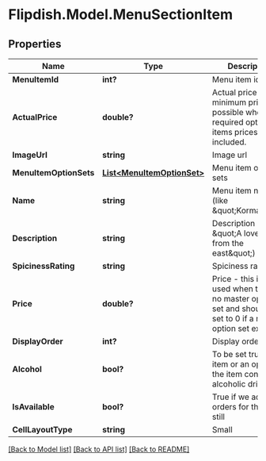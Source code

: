 # Flipdish.Model.MenuSectionItem
## Properties

Name | Type | Description | Notes
------------ | ------------- | ------------- | -------------
**MenuItemId** | **int?** | Menu item identifier | [optional] 
**ActualPrice** | **double?** | Actual price - the minimum price possible when all required option set items prices are included. | [optional] 
**ImageUrl** | **string** | Image url | [optional] 
**MenuItemOptionSets** | [**List&lt;MenuItemOptionSet&gt;**](MenuItemOptionSet.md) | Menu item option sets | [optional] 
**Name** | **string** | Menu item name (like \&quot;Korma\&quot;) | [optional] 
**Description** | **string** | Description (like \&quot;A lovely dish from the east\&quot;) | [optional] 
**SpicinessRating** | **string** | Spiciness rating | [optional] 
**Price** | **double?** | Price - this is only used when there is no master option set and should be set to 0 if a master option set exists. | [optional] 
**DisplayOrder** | **int?** | Display order | [optional] 
**Alcohol** | **bool?** | To be set true if the item or an option of the item contains an alcoholic drink. | [optional] 
**IsAvailable** | **bool?** | True if we accept orders for this item still | [optional] 
**CellLayoutType** | **string** | Small | Medium | Large  Affects the layout of the menu. | [optional] 

[[Back to Model list]](../README.md#documentation-for-models) [[Back to API list]](../README.md#documentation-for-api-endpoints) [[Back to README]](../README.md)

